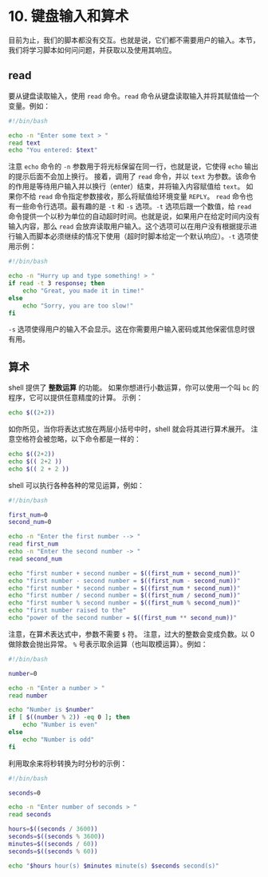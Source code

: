 # 10. 键盘输入和算术

目前为止，我们的脚本都没有交互。也就是说，它们都不需要用户的输入。本节，我们将学习脚本如何问问题，并获取以及使用其响应。

## read
要从键盘读取输入，使用 `read` 命令。`read` 命令从键盘读取输入并将其赋值给一个变量。例如：

```sh
#!/bin/bash

echo -n "Enter some text > "
read text
echo "You entered: $text"
```

注意 `echo` 命令的 `-n` 参数用于将光标保留在同一行，也就是说，它使得 `echo` 输出的提示后面不会加上换行。
接着，调用了 `read` 命令，并以 `text` 为参数。该命令的作用是等待用户输入并以换行（enter）结束，并将输入内容赋值给 `text`。
如果你不给 `read` 命令指定参数接收，那么将赋值给环境变量 `REPLY`。
`read` 命令也有一些命令行选项。最有趣的是 `-t` 和 `-s` 选项。`-t` 选项后跟一个数值，给 `read` 命令提供一个以秒为单位的自动超时时间。也就是说，如果用户在给定时间内没有输入内容，那么 `read` 会放弃读取用户输入。这个选项可以在用户没有根据提示进行输入而脚本必须继续的情况下使用（超时时脚本给定一个默认响应）。`-t` 选项使用示例：

```sh
#!/bin/bash

echo -n "Hurry up and type something! > "
if read -t 3 response; then
    echo "Great, you made it in time!"
else
    echo "Sorry, you are too slow!"
fi
```

`-s` 选项使得用户的输入不会显示。这在你需要用户输入密码或其他保密信息时很有用。


## 算术
shell 提供了 **整数运算** 的功能。
如果你想进行小数运算，你可以使用一个叫 `bc` 的程序，它可以提供任意精度的计算。
示例：

```sh
echo $((2+2))
```

如你所见，当你将表达式放在两层小括号中时，shell 就会将其进行算术展开。
注意空格符会被忽略，以下命令都是一样的：

```sh
echo $((2+2))
echo $(( 2+2 ))
echo $(( 2 + 2 ))
```

shell  可以执行各种各种的常见运算，例如：

```sh
#!/bin/bash

first_num=0
second_num=0

echo -n "Enter the first number --> "
read first_num
echo -n "Enter the second number -> "
read second_num

echo "first number + second number = $((first_num + second_num))"
echo "first number - second number = $((first_num - second_num))"
echo "first number * second number = $((first_num * second_num))"
echo "first number / second number = $((first_num / second_num))"
echo "first number % second number = $((first_num % second_num))"
echo "first number raised to the"
echo "power of the second number = $((first_num ** second_num))"

```

注意，在算术表达式中，参数不需要 `$` 符。
注意，过大的整数会变成负数。以 0 做除数会抛出异常。
`%` 号表示取余运算（也叫取模运算）。例如：

```sh
#!/bin/bash

number=0

echo -n "Enter a number > "
read number

echo "Number is $number"
if [ $((number % 2)) -eq 0 ]; then
    echo "Number is even"
else
    echo "Number is odd"
fi
```

利用取余来将秒转换为时分秒的示例：

```sh
#!/bin/bash

seconds=0

echo -n "Enter number of seconds > "
read seconds

hours=$((seconds / 3600))
seconds=$((seconds % 3600))
minutes=$((seconds / 60))
seconds=$((seconds % 60))

echo "$hours hour(s) $minutes minute(s) $seconds second(s)"

```

